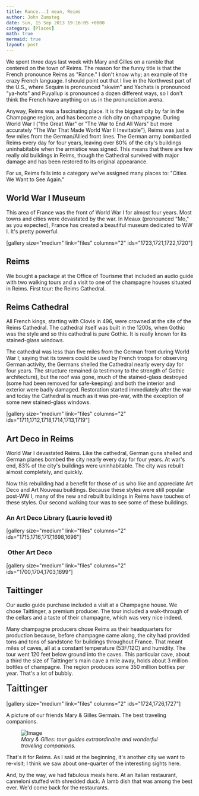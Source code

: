 ```yaml
---
title: Rance...I mean, Reims
author: John Zumsteg
date: Sun, 15 Sep 2013 19:16:05 +0000
category: [Places]
math: true
mermaid: true
layout: post
---
```

We spent three days last week with Mary and Gilles on a ramble that centered on the town of Reims. The reason for the funny title is that the French pronounce Reims as "Rance." I don't know why; an example of the crazy French language. I should point out that I live in the Northwest part of the U.S., where Sequim is pronounced "skwim" and Yachats is pronounced "ya-hots" and Puyallup is pronounced a dozen different ways, so I don't think the French have anything on us in the pronunciation arena.

Anyway, Reims was a fascinating place. It is the biggest city by far in the Champagne region, and has become a rich city on champagne. During World War I ("the Great War" or "The War to End All Wars" but more accurately "The War That Made World War II Inevitable"), Reims was just a few miles from the German/Allied front lines. The German army bombarded Reims every day for four years, leaving over 80% of the city's buildings uninhabitable when the armistice was signed. This means that there are few really old buildings in Reims, though the Cathedral survived with major damage and has been restored to its original appearance.

For us, Reims falls into a category we've assigned many places to: "Cities We Want to See Again."
<h2>World War I Museum</h2>
This area of France was the front of World War I for almost four years. Most towns and cities were devastated by the war. In Meaux (pronounced "Mo," as you expected), France has created a beautiful museum dedicated to WW I. It's pretty powerful.

[gallery size="medium" link="files" columns="2" ids="1723,1721,1722,1720"]
<h2>Reims</h2>
We bought a package at the Office of Tourisme that included an audio guide with two walking tours and a visit to one of the champagne houses situated in Reims. First tour: the Reims Cathedral.
<h2>Reims Cathedral</h2>
All French kings, starting with Clovis in 496, were crowned at the site of the Reims Cathedral. The cathedral itself was built in the 1200s, when Gothic was the style and so this cathedral is pure Gothic. It is really known for its stained-glass windows.

The cathedral was less than five miles from the German front during World War I; saying that its towers could be used by French troops for observing German activity, the Germans shelled the Cathedral nearly every day for four years. The structure remained (a testimony to the strength of Gothic architecture), but the roof was gone, much of the stained-glass destroyed (some had been removed for safe-keeping) and both the interior and exterior were badly damaged. Restoration started immediately after the war and today the Cathedral is much as it was pre-war, with the exception of some new stained-glass windows.

[gallery  size="medium" link="files" columns="2" ids="1711,1712,1718,1714,1713,1719"]
<h2>Art Deco in Reims</h2>
World War I devastated Reims. Like the cathedral, German guns shelled and German planes bombed the city nearly every day for four years. At war's end, 83% of the city's buildings were uninhabitable. The city was rebuilt almost completely, and quickly.

Now this rebuilding had a benefit for those of us who like and appreciate Art Deco and Art Nouveau buildings. Because these styles were still popular post-WW I, many of the new and rebuilt buildings in Reims have touches of these styles. Our second walking tour was to see some of these buildings.
<h3>An Art Deco Library (Laurie loved it)</h3>
[gallery  size="medium" link="files" columns="2" ids="1715,1716,1717,1698,1696"]
<h3> Other Art Deco</h3>
[gallery  size="medium" link="files" columns="2" ids="1700,1704,1703,1699"]
<h2>Taittinger</h2>
Our audio guide purchase included a visit at a Champagne house. We chose Taittinger, a premium producer. The tour included a walk-through of the cellars and a taste of their champagne, which was very nice indeed.

Many champagne producers chose Reims as their headquarters for production because, before champagne came along, the city had provided tons and tons of sandstone for buildings throughout France. That meant miles of caves, all at a constant temperature (53F/12C) and humidity. The tour went 120 feet below ground into the caves. This particular cave, about a third the size of Taittinger's main cave a mile away, holds about 3 million bottles of champagne. The region produces some 350 million bottles per year. That's a lot of bubbly.

<span style="color: #000000; font-size: 1.8em; line-height: 1.5em;">Taittinger</span>

[gallery  size="medium" link="files"  columns="2" ids="1724,1726,1727"]

A picture of our friends Mary &amp; Gilles Germain. The best traveling companions.

<figure class = "portrait">
	<img src="{{"/assets/images/2013/09/MG_6127.jpg" | prepend: site.baseurl  }}" alt="Image" />
	<figcaption><em>Mary &amp; Gilles: tour guides extraordinaire and wonderful traveling companions.</em></figcaption>
</figure>



That's it for Reims. As I said at the beginning, it's another city we want to re-visit; I think we saw about one-quarter of the interesting sights here.

And, by the way, we had fabulous meals here. At an Italian restaurant, canneloni stuffed with shredded duck. A lamb dish that was among the best ever. We'd come back for the restaurants.
